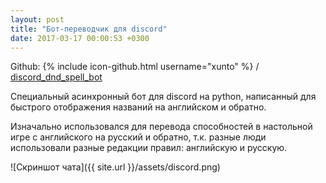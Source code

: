 ```yaml
---
layout: post
title: "Бот-переводчик для discord"
date: 2017-03-17 00:00:53 +0300
---
```

Github: {% include icon-github.html username="xunto" %} / [discord_dnd_spell_bot](https://github.com/xunto/discord_dnd_spell_bot)

Специальный асинхронный бот для discord на python, написанный для быстрого отображения названий на
английском и обратно. 

Изначально использовался для перевода способностей в настольной игре с английского на русский и 
обратно, т.к. разные люди использовали разные редакции правил: английскую и русскую.

![Скриншот чата]({{ site.url }}/assets/discord.png)